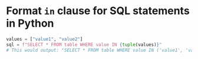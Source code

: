 # Format `in` clause for SQL statements in Python

```py
values = ["value1", "value2"]
sql = f"SELECT * FROM table WHERE value IN {tuple(values)}"
# This would output: "SELECT * FROM table WHERE value IN ('value1', 'value2')"
```
